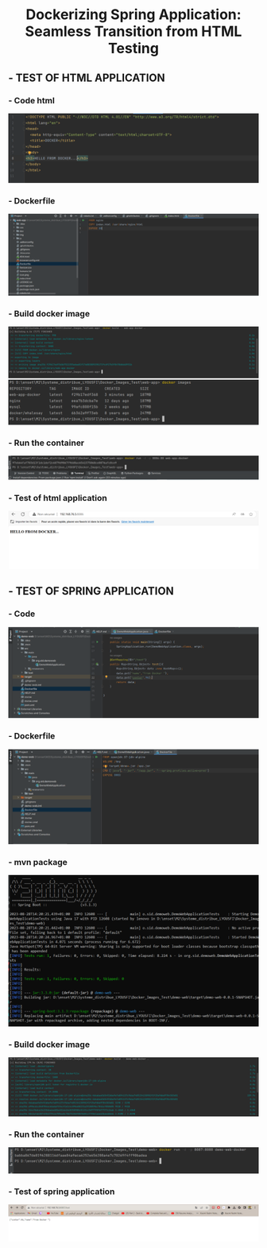 <H1  style="text-align:center"> Dockerizing Spring Application: Seamless Transition from HTML Testing  </H1>
<H2>- TEST OF HTML APPLICATION </H2>
<H3>- Code html </H3>
<img src="Captures/1d.PNG" alt="error">
<H3>- Dockerfile </H3>
<img src="Captures/2d.PNG" alt="error">
<H3>- Build docker image </H3>
<img src="Captures/docker%20build3.PNG" alt="error">
<img src="Captures/docker%20images.PNG" alt="error">
<H3>- Run the container</H3>
<img src="Captures/docker%20run.PNG" alt="error">
<H3>- Test of html application</H3>
<img src="Captures/test%20d5.PNG" alt="error">
<H2>- TEST OF SPRING APPLICATION </H2>
<H3>- Code</H3>
<img src="Captures/app1.PNG" alt="error">
<H3>- Dockerfile </H3>
<img src="Captures/app2.PNG" alt="error">
<H3>- mvn package</H3>
<img src="Captures/app3.PNG" alt="error">
<H3>- Build docker image </H3>
<img src="Captures/app4.PNG" alt="error">
<H3>- Run the container</H3>
<img src="Captures/app5.PNG" alt="error">
<H3>- Test of spring application</H3>
<img src="Captures/spring%20dockerapp6.PNG" alt="error">

